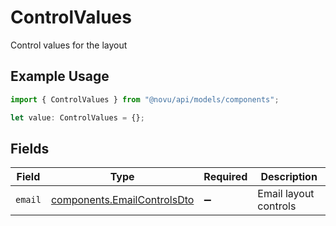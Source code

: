# ControlValues

Control values for the layout

## Example Usage

```typescript
import { ControlValues } from "@novu/api/models/components";

let value: ControlValues = {};
```

## Fields

| Field                                                                      | Type                                                                       | Required                                                                   | Description                                                                |
| -------------------------------------------------------------------------- | -------------------------------------------------------------------------- | -------------------------------------------------------------------------- | -------------------------------------------------------------------------- |
| `email`                                                                    | [components.EmailControlsDto](../../models/components/emailcontrolsdto.md) | :heavy_minus_sign:                                                         | Email layout controls                                                      |